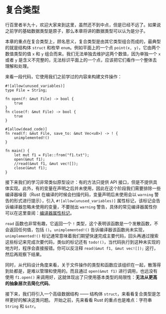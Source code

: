 # 复合类型

行百里者半九十，欢迎大家来到这里，虽然还不到中点，但是已经不远了。如果说之前学的基础数据类型是原子，那么本章将讲的数据类型可以认为是分子。

本章的重点在复合类型上，顾名思义，复合类型是由其它类型组合而成的，最典型的就是结构体 `struct` 和枚举 `enum`。例如平面上的一个点 `point(x, y)`，它由两个数值类型的值 `x` 和 `y` 组合而来。我们无法单独去维护这两个数值，因为单独一个 `x` 或者 `y` 是含义不完整的，无法标识平面上的一个点，应该把它们看作一个整体去理解和处理。

来看一段代码，它使用我们之前学过的内容来构建文件操作：

```rust,ignore,mdbook-runnable
#![allow(unused_variables)]
type File = String;

fn open(f: &mut File) -> bool {
    true
}
fn close(f: &mut File) -> bool {
    true
}

#[allow(dead_code)]
fn read(f: &mut File, save_to: &mut Vec<u8>) -> ! {
    unimplemented!()
}

fn main() {
    let mut f1 = File::from("f1.txt");
    open(&mut f1);
    //read(&mut f1, &mut vec![]);
    close(&mut f1);
}
```

接下来我们的学习非常类似原型设计：有的方法只提供 API 接口，但是不提供具体实现。此外，有的变量在声明之后并未使用，因此在这个阶段我们需要排除一些编译器噪音（Rust 在编译的时候会扫描代码，变量声明后未使用会以 `warning` 警告的形式进行提示），引入 `#![allow(unused_variables)]` 属性标记，该标记会告诉编译器忽略未使用的变量，不要抛出 `warning` 警告，具体的常见编译器属性你可以在这里查阅：[编译器属性标记](https://course.rs/profiling/compiler/attributes.html)。

`read` 函数也非常有趣，它返回一个 `!` 类型，这个表明该函数是一个发散函数，不会返回任何值，包括 `()`。`unimplemented!()` 告诉编译器该函数尚未实现，`unimplemented!()` 标记通常意味着我们期望快速完成主要代码，回头再通过搜索这些标记来完成次要代码，类似的标记还有 `todo!()`，当代码执行到这种未实现的地方时，程序会直接报错。你可以反注释 `read(&mut f1, &mut vec![]);` 这行，然后再观察下结果。

同时，从代码设计角度来看，关于文件操作的类型和函数应该组织在一起，散落得到处都是，是难以管理和使用的。而且通过 `open(&mut f1)` 进行调用，也远没有使用 `f1.open()` 来调用好，这就体现出了只使用基本类型的局限性：**无法从更高的抽象层次去简化代码**。

接下来，我们将引入一个高级数据结构 —— 结构体 `struct`，来看看复合类型是怎样更好的解决这类问题。 开始之前，先来看看 Rust 的重点也是难点：字符串 `String` 和 `&str`。
